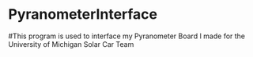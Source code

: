 # PyranometerInterface
#This program is used to interface my Pyranometer Board I made for the University of Michigan Solar Car Team
